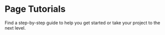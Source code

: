 #  Page Tutorials

Find a step-by-step guide to help you get started or take your project to the next level.

